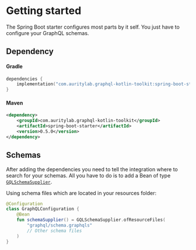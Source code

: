 # Getting started
The Spring Boot starter configures most parts by it self. You just have to configure your GraphQL schemas.

## Dependency
#### Gradle
```kotlin
dependencies {
    implementation("com.auritylab.graphql-kotlin-toolkit:spring-boot-starter:0.5.0")
}
```

#### Maven
```xml
<dependency>
    <groupId>com.auritylab.graphql-kotlin-toolkit</groupId>
    <artifactId>spring-boot-starter</artifactId>
    <version>0.5.0</version>
</dependency>
```

## Schemas
After adding the dependencies you need to tell the integration where to search for your schemas.
All you have to do is to add a Bean of type [`GQLSchemaSupplier`](../../graphql-kotlin-toolkit-spring/src/main/kotlin/com/auritylab/graphql/kotlin/toolkit/spring/configuration/GQLSchemaConfiguration.kt).


Using schema files which are located in your resources folder:
```kotlin
@Configuration
class GraphQLConfiguration {
    @Bean
    fun schemaSupplier() = GQLSchemaSupplier.ofResourceFiles(
        "graphql/schema.graphqls"
        // Other schema files
    )
}
```
